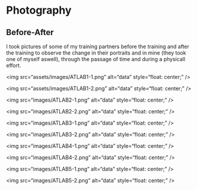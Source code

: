 # Photography

## Before-After
I took pictures of some of my training partners before the training and after the training to observe the change in their portraits and in mine (they took one of myself aswell), through the passage of time and during a physicall effort.

<img src=“assets/images/ATLAB1-1.png”
     alt=“data”
     style=“float: center;” />

<img src=“assets/images/ATLAB1-2.png”
     alt=“data”
     style=“float: center;” />
     
<img src=“images/ATLAB2-1.png”
     alt=“data”
     style=“float: center;” />

<img src=“images/ATLAB2-2.png”
     alt=“data”
     style=“float: center;” />

<img src=“images/ATLAB3-1.png”
     alt=“data”
     style=“float: center;” />

<img src=“images/ATLAB3-2.png”
     alt=“data”
     style=“float: center;” />

<img src=“images/ATLAB4-1.png”
     alt=“data”
     style=“float: center;” />

<img src=“images/ATLAB4-2.png”
     alt=“data”
     style=“float: center;” />

<img src=“images/ATLAB5-1.png”
     alt=“data”
     style=“float: center;” />

<img src=“images/ATLAB5-2.png”
     alt=“data”
     style=“float: center;” />